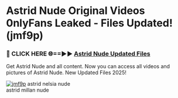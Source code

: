 # Astrid Nude Original Videos 0nlyFans Leaked - Files Updated! (jmf9p)

<h3>🔴 CLICK HERE 🌐==►► <a href="https://tinyurl.com/yc6ubb5a" rel="nofollow">Astrid Nude Updated Files</a></h3>

Get Astrid Nude and all content. Now you can access all videos and pictures of Astrid Nude. New Updated Files 2025!

[![jmf9p](https://i.imgur.com/7eu0CRL.gif)](https://tinyurl.com/yc6ubb5a)
astrid nelsia nude<br>
astrid millan nude